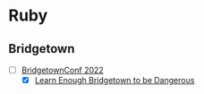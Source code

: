 # Ruby

## Bridgetown
- [ ] [BridgetownConf 2022](https://www.bridgetownconf.rocks/)
    - [x] [Learn Enough Bridgetown to be Dangerous](https://www.bridgetownconf.rocks/#talk-bridgetown-dangerous)
